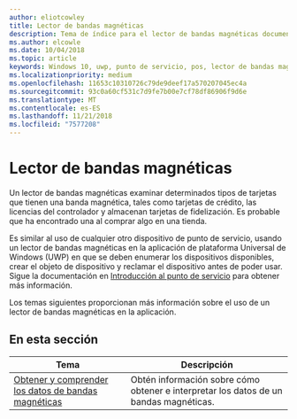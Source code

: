 ```yaml
---
author: eliotcowley
title: Lector de bandas magnéticas
description: Tema de índice para el lector de bandas magnéticas documentación de UWP.
ms.author: elcowle
ms.date: 10/04/2018
ms.topic: article
keywords: Windows 10, uwp, punto de servicio, pos, lector de bandas magnéticas
ms.localizationpriority: medium
ms.openlocfilehash: 11653c10310726c79de9deef17a570207045ec4a
ms.sourcegitcommit: 93c0a60cf531c7d9fe7b00e7cf78df86906f9d6e
ms.translationtype: MT
ms.contentlocale: es-ES
ms.lasthandoff: 11/21/2018
ms.locfileid: "7577208"
---
```

# <a name="magnetic-stripe-reader"></a>Lector de bandas magnéticas

Un lector de bandas magnéticas examinar determinados tipos de tarjetas que tienen una banda magnética, tales como tarjetas de crédito, las licencias del controlador y almacenan tarjetas de fidelización. Es probable que ha encontrado una al comprar algo en una tienda.

Es similar al uso de cualquier otro dispositivo de punto de servicio, usando un lector de bandas magnéticas en la aplicación de plataforma Universal de Windows (UWP) en que se deben enumerar los dispositivos disponibles, crear el objeto de dispositivo y reclamar el dispositivo antes de poder usar. Sigue la documentación en [Introducción al punto de servicio](pos-basics.md) para obtener más información.

Los temas siguientes proporcionan más información sobre el uso de un lector de bandas magnéticas en la aplicación.

## <a name="in-this-section"></a>En esta sección

| Tema | Descripción |
|-------|-------------|
| [Obtener y comprender los datos de bandas magnéticas](../devices-sensors/pos-magnetic-stripe-reader-data.md) | Obtén información sobre cómo obtener e interpretar los datos de un bandas magnéticas. |